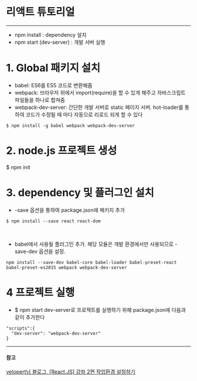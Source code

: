# 리액트 튜토리얼

----

- npm install : dependency 설치
- npm start (dev-server) : 개발 서버 실행

# 1. Global 패키지 설치
- babel: ES6를 ES5 코드로 변환해줌
- webpack: 브라우저 위에서 import(require)을 할 수 있게 해주고 자바스크립트 파일들을 하나로 합쳐줌
- webpack-dev-server: 간단한 개발 서버로 static 페이지 서버. hot-loader를 통하여 코드가 수정될 때 마다 자동으로 리로드 되게 할 수 있다
```
$ npm install -g babel webpack webpack-dev-server
```
# 2. node.js 프로젝트 생성
$ npm init


# 3. dependency 및 플러그인 설치
- \-save 옵션을 통하여 package.json에 패키지 추가  

```
$ npm install --save react react-dom
```  

<br/>

- babel에서 사용될 플러그인 추가. 해당 모듈은 개발 환경에서만 사용되므로 \-save\-dev 옵션을 설정.

```
npm install --save-dev babel-core babel-loader babel-preset-react babel-preset-es2015 webpack webpack-dev-server
```

# 4 프로젝트 실행
- $ npm start dev-server로 프로젝트를 실행하기 위해 package.json에 다음과 같이 추가한다  

```
"scripts":{
  "dev-server": "webpack-dev-server"
}
```

---
#### 참고
[velopert님 블로그, [React.JS] 강좌 2편 작업환경 설정하기](https://velopert.com/814) <br/>

